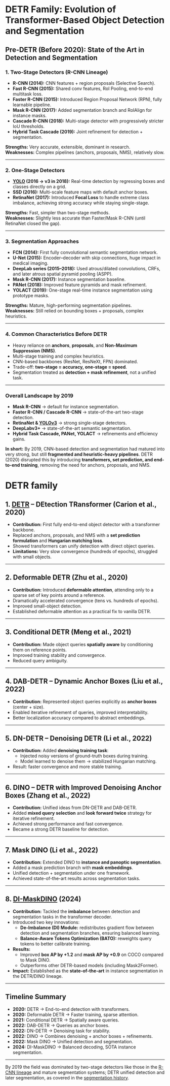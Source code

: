 # DETR Family: Evolution of Transformer-Based Object Detection and Segmentation
## Pre-DETR (Before 2020): State of the Art in Detection and Segmentation

### 1. Two-Stage Detectors (R-CNN Lineage)
- **R-CNN (2014):** CNN features + region proposals (Selective Search).
- **Fast R-CNN (2015):** Shared conv features, RoI Pooling, end-to-end multitask loss.
- **Faster R-CNN (2015):** Introduced Region Proposal Network (RPN), fully learnable pipeline.
- **Mask R-CNN (2017):** Added segmentation branch and RoIAlign for instance masks.
- **Cascade R-CNN (2018):** Multi-stage detector with progressively stricter IoU thresholds.
- **Hybrid Task Cascade (2019):** Joint refinement for detection + segmentation.

**Strengths:** Very accurate, extensible, dominant in research.  
**Weaknesses:** Complex pipelines (anchors, proposals, NMS), relatively slow.

---

### 2. One-Stage Detectors
- **[YOLO](yolo-family) (2016 → v3 in 2018):** Real-time detection by regressing boxes and classes directly on a grid.
- **SSD (2016):** Multi-scale feature maps with default anchor boxes.
- **RetinaNet (2017):** Introduced **Focal Loss** to handle extreme class imbalance, achieving strong accuracy while staying single-stage.

**Strengths:** Fast, simpler than two-stage methods.  
**Weaknesses:** Slightly less accurate than Faster/Mask R-CNN (until RetinaNet closed the gap).

---

### 3. Segmentation Approaches
- **FCN (2014):** First fully convolutional semantic segmentation network.
- **U-Net (2015):** Encoder–decoder with skip connections, huge impact in medical imaging.
- **DeepLab series (2015–2018):** Used atrous/dilated convolutions, CRFs, and later atrous spatial pyramid pooling (ASPP).
- **Mask R-CNN (2017):** Instance segmentation baseline.
- **PANet (2018):** Improved feature pyramids and mask refinement.
- **YOLACT (2019):** One-stage real-time instance segmentation using prototype masks.

**Strengths:** Mature, high-performing segmentation pipelines.  
**Weaknesses:** Still relied on bounding boxes + proposals, complex heuristics.

---

### 4. Common Characteristics Before DETR
- Heavy reliance on **anchors**, **proposals**, and **Non-Maximum Suppression (NMS)**.
- Multi-stage training and complex heuristics.
- CNN-based backbones (ResNet, ResNeXt, FPN) dominated.
- Trade-off: **two-stage = accuracy, one-stage = speed**.
- Segmentation treated as **detection + mask refinement**, not a unified task.

---

### Overall Landscape by 2019
- **Mask R-CNN** → default for instance segmentation.  
- **Faster R-CNN / Cascade R-CNN** → state-of-the-art two-stage detection.  
- **RetinaNet & [YOLOv3](yolo-family)** → strong single-stage detectors.  
- **DeepLabv3+** → state-of-the-art semantic segmentation.  
- **Hybrid Task Cascade, PANet, YOLACT** → refinements and efficiency gains.  

**In short:** By 2019, CNN-based detection and segmentation had matured into very strong, but still **fragmented and heuristic-heavy pipelines**. DETR (2020) disrupted this by introducing **transformers, set prediction, and end-to-end training**, removing the need for anchors, proposals, and NMS.

# DETR family
## 1. [DETR](detr.md) – DEtection TRansformer (Carion et al., 2020)
- **Contribution:** First fully end-to-end object detector with a transformer backbone.
- Replaced anchors, proposals, and NMS with a **set prediction formulation** and **Hungarian matching loss**.
- Showed transformers can unify detection with direct object queries.
- **Limitations:** Very slow convergence (hundreds of epochs), struggled with small objects.

---

## 2. Deformable DETR (Zhu et al., 2020)
- **Contribution:** Introduced **deformable attention**, attending only to a sparse set of key points around a reference.
- Dramatically accelerated convergence (tens vs. hundreds of epochs).
- Improved small-object detection.
- Established deformable attention as a practical fix to vanilla DETR.

---

## 3. Conditional DETR (Meng et al., 2021)
- **Contribution:** Made object queries **spatially aware** by conditioning them on reference points.
- Improved training stability and convergence.
- Reduced query ambiguity.

---

## 4. DAB-DETR – Dynamic Anchor Boxes (Liu et al., 2022)
- **Contribution:** Represented object queries explicitly as **anchor boxes** (center + size).
- Enabled iterative refinement of queries, improved interpretability.
- Better localization accuracy compared to abstract embeddings.

---

## 5. DN-DETR – Denoising DETR (Li et al., 2022)
- **Contribution:** Added **denoising training task**:
  - Injected noisy versions of ground-truth boxes during training.
  - Model learned to denoise them → stabilized Hungarian matching.
- Result: faster convergence and more stable training.

---

## 6. DINO – DETR with Improved Denoising Anchor Boxes (Zhang et al., 2022)
- **Contribution:** Unified ideas from DN-DETR and DAB-DETR.
- Added **mixed query selection** and **look forward twice** strategy for iterative refinement.
- Achieved strong performance and fast convergence.
- Became a strong DETR baseline for detection.

---

## 7. Mask DINO (Li et al., 2022)
- **Contribution:** Extended DINO to **instance and panoptic segmentation**.
- Added a mask prediction branch with **mask embeddings**.
- Unified detection + segmentation under one framework.
- Achieved state-of-the-art results across segmentation tasks.

---
## 8. [DI-MaskDINO](di-mask-dino.md) (2024)
- **Contribution:** Tackled the **imbalance** between detection and segmentation tasks in the transformer decoder.
- Introduced two key innovations:
  - **De-Imbalance (DI) Module:** redistributes gradient flow between detection and segmentation branches, ensuring balanced learning.
  - **Balance-Aware Tokens Optimization (BATO):** reweights query tokens to better calibrate training.
- **Results:**
  - Improved **box AP by +1.2** and **mask AP by +0.9** on COCO compared to Mask DINO.
  - Outperforms other DETR-based models (including Mask2Former).
- **Impact:** Established as the **state-of-the-art** in instance segmentation in the DETR/DINO lineage.


---

## Timeline Summary
- **2020:** DETR → End-to-end detection with transformers.  
- **2020:** Deformable DETR → Faster training, sparse attention.  
- **2021:** Conditional DETR → Spatially aware queries.  
- **2022:** DAB-DETR → Queries as anchor boxes.  
- **2022:** DN-DETR → Denoising task for stability.  
- **2022:** DINO → Combines denoising + anchor boxes + refinements.  
- **2022:** Mask DINO → Unified detection and segmentation. 
- **2024:** DI-MaskDINO → Balanced decoding, SOTA instance segmentation.  

---
By 2019 the field was dominated by two-stage detectors like those in the [R-CNN lineage](rcnn-lineage.md) and mature segmentation systems; DETR unified detection and later segmentation, as covered in the [segmentation history](segmentation-dnn-history.md).


